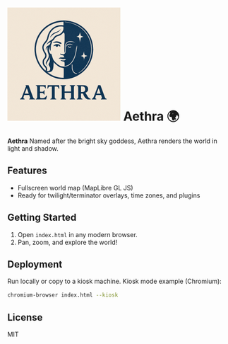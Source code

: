 # ![Alt text](assets/aethra-sm.png) Aethra 🌍

**Aethra** Named after the bright sky goddess, Aethra renders the world in light and shadow.
 

## Features
- Fullscreen world map (MapLibre GL JS)
- Ready for twilight/terminator overlays, time zones, and plugins

## Getting Started
1. Open `index.html` in any modern browser.
2. Pan, zoom, and explore the world!

## Deployment
Run locally or copy to a kiosk machine. Kiosk mode example (Chromium):
```bash
chromium-browser index.html --kiosk
```

## License
MIT
